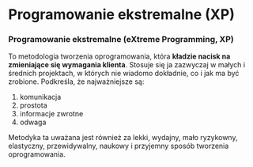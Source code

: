 # Programowanie ekstremalne \(XP\)

### Programowanie ekstremalne \(eXtreme Programming, XP\) 

To metodologia tworzenia oprogramowania, która **kładzie nacisk na zmieniające się wymagania klienta**. Stosuje się ja zazwyczaj w małych i średnich projektach, w których nie wiadomo dokładnie, co i jak ma być zrobione. Podkreśla, że najważniejsze są:

1. komunikacja
2. prostota
3. informacje zwrotne
4. odwaga

Metodyka ta uważana jest również za lekki, wydajny, mało ryzykowny, elastyczny, przewidywalny, naukowy i przyjemny sposób tworzenia oprogramowania.

### 

